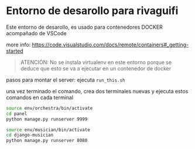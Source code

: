 # Entorno de desarollo para rivaguifi

Este entorno de desarollo, es usado para contenedores DOCKER acompañado de VSCode

more info: https://code.visualstudio.com/docs/remote/containers#_getting-started

> ATENCIÓN: No se instala virtualenv en este entorno porque se deduce que esto se va a ejecutar en un contenedor de docker

pasos para montar el server: ejecuta `run_this.sh`

una vez terminado el comando, crea dos terminales nuevas y ejecuta estos comandos en cada terminal

```bash
source env/orchestra/bin/activate
cd panel
python manage.py runserver 9999
```

```bash
source env/musician/bin/activate 
cd django-musician 
python manage.py runserver 8080
```